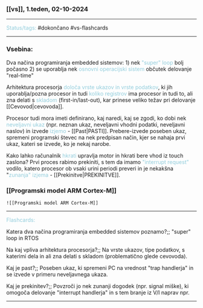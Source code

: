 ### [[vs]], 1.teden, 02-10-2024
---

<font color="#92cddc">Status/tags:</font> #dokončano  #vs-flashcards

---

### Vsebina:

Dva načina programiranja embedded sistemov:
	1) nek <font color="#92cddc">"super" loop</font>
		bolj počasno
	2) se uporablja nek <font color="#92cddc">osnovni operacijski sistem</font>
		občutek delovanje "real-time"

Arhitektura procesorja <font color="#92cddc">določa vrste ukazov in vrste podatkov</font>, ki jih uporablja/pozna procesor in tudi <font color="#92cddc">koliko registrov</font> ima procesor in tudi to, ali zna delati s <font color="#92cddc">skladom</font> (first-in/last-out), kar prinese veliko težav pri delovanje [[Cevovod|cevovoda]].

Procesor tudi mora imeti definirano, kaj naredi, kaj se zgodi, ko dobi nek <font color="#92cddc">neveljavni ukaz</font> (npr. neznan ukaz, neveljavni vhodni podatki, neveljavni naslov) in izvede <font color="#92cddc">izjemo</font> - [[Past|PASTI]]. Prebere-izvede poseben ukaz, spremeni programski števec na nek predpisan način, kjer se nahaja prvi ukaz, kateri se izvede, ko je nekaj narobe.

Kako lahko računalnik <font color="#92cddc">hkrati</font> upravlja motor in hkrati bere vhod iz touch zaslona?
	Prvi proces rabimo prekiniti, s tem da imamo <font color="#92cddc">"interrupt request"</font> vodilo, katero procesor ob vsaki urini periodi preveri in je nekakšna "<font color="#92cddc">zunanja" izjema</font> - [[Prekinitve|PREKINITVE]].

### [[Programski model ARM Cortex-M]]
	![[Programski model ARM Cortex-M]]

---

<font color="#92cddc">Flashcards:</font>

Katera dva načina programiranja embedded sistemov poznamo?;; "super" loop in RTOS
<!--SR:!2024-11-03,15,290-->
Na kaj vpliva arhitektura procesorja?;; Na vrste ukazov, tipe podatkov, s katerimi dela in ali zna delati s skladom (problematično glede cevovoda).
<!--SR:!2024-11-03,15,290-->
Kaj je past?;; Poseben ukaz, ki spremeni PC na vrednost "trap handlerja" in se izvede v primeru neveljavnega ukaza.
<!--SR:!2024-10-27,8,250-->
Kaj je prekinitev?;; Povzroči jo nek zunanji dogodek (npr. signal miške), ki omogoča delovanje "interrupt handlerja" in s tem branje iz V/I naprav npr.
<!--SR:!2024-10-23,8,250-->

---
